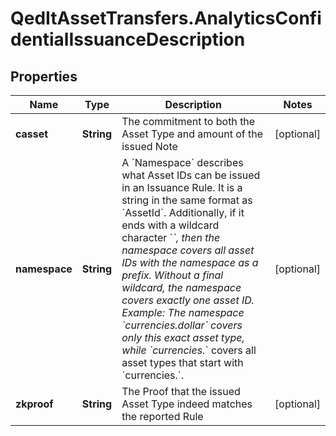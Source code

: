 # QedItAssetTransfers.AnalyticsConfidentialIssuanceDescription

## Properties
Name | Type | Description | Notes
------------ | ------------- | ------------- | -------------
**casset** | **String** | The commitment to both the Asset Type and amount of the issued Note | [optional] 
**namespace** | **String** | A &#x60;Namespace&#x60; describes what Asset IDs can be issued in an Issuance Rule. It is a string in the same format as &#x60;AssetId&#x60;. Additionally, if it ends with a wildcard character &#x60;*&#x60;, then the namespace covers all asset IDs with the namespace as a prefix. Without a final wildcard, the namespace covers exactly one asset ID. Example: The namespace &#x60;currencies.dollar&#x60; covers only this exact asset type, while &#x60;currencies.*&#x60; covers all asset types that start with &#x60;currencies.&#x60;.  | [optional] 
**zkproof** | **String** | The Proof that the issued Asset Type indeed matches the reported Rule | [optional] 


